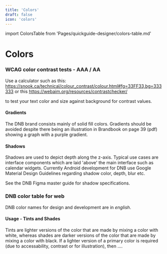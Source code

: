 ```yaml
---
title: 'Colors'
draft: false
icon: 'colors'
---
```


import ColorsTable from 'Pages/quickguide-designer/colors-table.md'

# Colors

<!--
   Color library files:

| File   | Contents | Location | Owner/Contact     |
| ------ | -------- | -------- | ----------------- |
| Figma  | Contents | Location | Anotherguy Inoslo |
| Sketch | Contents | Location | Anotherguy Inoslo |
| Framer | Contents | Location | Anotherguy Inoslo |
| Adobe  | Contents | Location | Anotherguy Inoslo |

Go to: https://github.com/andrewfiorillo/sketch-palettes
Get the plugin for Sketch. This is for sharing the master DNB color palette

-->

### WCAG color contrast tests - AAA / AA

Use a calculator such as this:
https://snook.ca/technical/colour_contrast/colour.html#fg=33FF33,bg=333333
or this
https://webaim.org/resources/contrastchecker/

to test your text color and size against background for contrast values.

<h4>
Gradients
</h4>

The DNB brand consists mainly of solid fill colors. Gradients should be avoided despite there being an illustration in Brandbook on page 39 (pdf) showing a graph with a purple gradient.

#### Shadows

Shadows are used to depict depth along the z-axis. Typical use cases are interface components which are laid 'above' the main interface such as calendar widgets.
Currently Android development for DNB use Google Material Design Guidelines regarding shadow color, depth, blur etc.

See the DNB Figma master guide for shadow specifications.

### DNB color table for **web**

DNB color names for design and development are in _english_.

#### Usage - Tints and Shades

Tints are lighter versions of the color that are made by mixing a color with white, whereas shades are darker versions of the color that are made by mixing a color with black.
If a lighter version of a primary color is required (due to accessability, contrast or for illustration), then ....

<ColorsTable />
